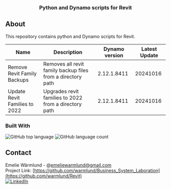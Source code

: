 <h3 align="center">Python and Dynamo scripts for Revit</h3>


<!-- ABOUT THE PROJECT -->
## About
This repository contains python and Dynamo scripts for Revit.

| Name | Description | Dynamo version | Latest Update |
| ------------- | ------------- | ------------- | ------------- |
| Remove Revit Family Backups  | Removes all revit family backup files from a directory path  | 2.12.1.8411  | 20241016 |
| Update Revit Families to 2022  | Upgrades revit families to 2022 from a directory path  | 2.12.1.8411  | 20241016 |



### Built With

![GitHub top language](https://img.shields.io/github/languages/top/warmlund/Revit) 
![GitHub language count](https://img.shields.io/github/languages/count/warmlund/Revit)






<!-- CONTACT -->
## Contact

Emelie Wärmlund - @emeliewarmlund@gmail.com
<br>
Project Link: [https://github.com/warmlund/Business_System_Laboration](https://github.com/warmlund/Revit)
<br>
[![LinkedIn][linkedin-shield]][linkedin-url]



<!-- MARKDOWN LINKS & IMAGES -->
<!-- https://www.markdownguide.org/basic-syntax/#reference-style-links -->
[linkedin-shield]: https://img.shields.io/badge/-LinkedIn-black.svg?style=for-the-badge&logo=linkedin&colorB=555
[linkedin-url]: https://linkedin.com/in/emelie-wärmlund-4b33bb98
